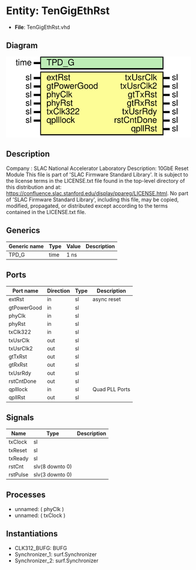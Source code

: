 # Entity: TenGigEthRst

- **File**: TenGigEthRst.vhd
## Diagram

![Diagram](TenGigEthRst.svg "Diagram")
## Description

Company    : SLAC National Accelerator Laboratory
Description: 10GbE Reset Module
This file is part of 'SLAC Firmware Standard Library'.
It is subject to the license terms in the LICENSE.txt file found in the
top-level directory of this distribution and at:
   https://confluence.slac.stanford.edu/display/ppareg/LICENSE.html.
No part of 'SLAC Firmware Standard Library', including this file,
may be copied, modified, propagated, or distributed except according to
the terms contained in the LICENSE.txt file.
## Generics

| Generic name | Type | Value | Description |
| ------------ | ---- | ----- | ----------- |
| TPD_G        | time | 1 ns  |             |
## Ports

| Port name   | Direction | Type | Description    |
| ----------- | --------- | ---- | -------------- |
| extRst      | in        | sl   | async reset    |
| gtPowerGood | in        | sl   |                |
| phyClk      | in        | sl   |                |
| phyRst      | in        | sl   |                |
| txClk322    | in        | sl   |                |
| txUsrClk    | out       | sl   |                |
| txUsrClk2   | out       | sl   |                |
| gtTxRst     | out       | sl   |                |
| gtRxRst     | out       | sl   |                |
| txUsrRdy    | out       | sl   |                |
| rstCntDone  | out       | sl   |                |
| qplllock    | in        | sl   | Quad PLL Ports |
| qpllRst     | out       | sl   |                |
## Signals

| Name     | Type            | Description |
| -------- | --------------- | ----------- |
| txClock  | sl              |             |
| txReset  | sl              |             |
| txReady  | sl              |             |
| rstCnt   | slv(8 downto 0) |             |
| rstPulse | slv(3 downto 0) |             |
## Processes
- unnamed: ( phyClk )
- unnamed: ( txClock )
## Instantiations

- CLK312_BUFG: BUFG
- Synchronizer_1: surf.Synchronizer
- Synchronizer_2: surf.Synchronizer
